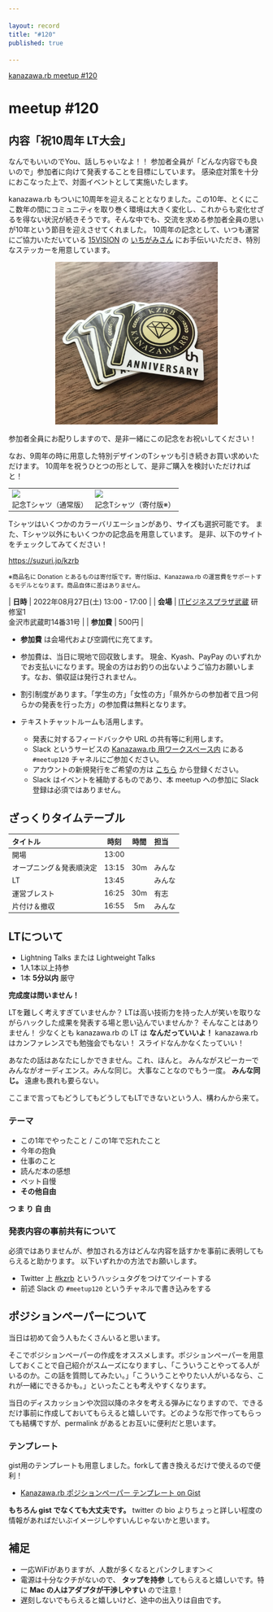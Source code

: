 ```yaml
---

layout: record
title: "#120"
published: true

---
```


<!--

終了後記入

<div style="text-align: right;"><a href="./report.html"><strong>イベントは終了しました。レポートはこちら</strong></a></div>

-->

<div class="doorkeeper-widget">
<a class="doorkeeper-registration-widget" href="https://kzrb.doorkeeper.jp/events/141516">kanazawa.rb meetup #120</a><script src="https://widgets.doorkeeper.jp/w/widget.js"></script>
</div>

# meetup #120

## 内容「祝10周年 LT大会」

なんでもいいのでYou、話しちゃいなよ！！ 参加者全員が「どんな内容でも良いので」参加者に向けて発表することを目標にしています。
感染症対策を十分におこなった上で、対面イベントとして実施いたします。

kanazawa.rb もついに10周年を迎えることとなりました。この10年、とくにここ数年の間にコミュニティを取り巻く環境は大きく変化し、これからも変化せざるを得ない状況が続きそうです。そんな中でも、交流を求める参加者全員の思いが10年という節目を迎えさせてくれました。
10周年の記念として、いつも運営にご協力いただいている [15VISION](https://15vision.jp/) の [いちがみさん](https://twitter.com/ichigami/) にお手伝いいただき、特別なステッカーを用意しています。

<div style="text-align:center">
<img src="sticker.jpg" style="width: 320px">
</div>

参加者全員にお配りしますので、是非一緒にこの記念をお祝いしてください！

なお、9周年の時に用意した特別デザインのTシャツも引き続きお買い求めいただけます。
10周年を祝うひとつの形として、是非ご購入を検討いただければと！

<table>
<tr>
<td>
<a href="https://suzuri.jp/kzrb/7715442/t-shirt/s/white" target="_blank"><img src="https://d1q9av5b648rmv.cloudfront.net/v3/323x323/t-shirt/s/white/front/7715442/1627713938-5572x2306.png.jpg?h=1882f837e23786dec3f2f845e573e2bbf2290f09&printed=true"></a>
<div style="text-align:center">
記念Tシャツ（通常版）
</div>
</td>
<td>
<a href="https://suzuri.jp/kzrb/7715638/t-shirt/s/natural" target="_blank"><img src="https://d1q9av5b648rmv.cloudfront.net/v3/323x323/t-shirt/s/natural/front/7715442/1627713938-5572x2306.png.jpg?h=1882f837e23786dec3f2f845e573e2bbf2290f09&printed=true"></a>
<div style="text-align:center">
記念Tシャツ（寄付版※）<br>
</div>
</td>
</tr>
</table>

Tシャツはいくつかのカラーバリエーションがあり、サイズも選択可能です。
また、Tシャツ以外にもいくつかの記念品を用意しています。
是非、以下のサイトをチェックしてみてください！

https://suzuri.jp/kzrb

<small>※商品名に Donation とあるものは寄付版です。寄付版は、Kanazawa.rb の運営費をサポートするモデルとなります。商品自体に差はありません。</small>

| **日時**   | 2022年08月27日(土) 13:00 - 17:00 |
| **会場**   | [ITビジネスプラザ武蔵](http://www.bp-musashi.jp/) 研修室1<br>金沢市武蔵町14番31号 |
| **参加費** | 500円 |

* **参加費** は会場代および空調代に充てます。
* 参加費は、当日に現地で回収致します。 現金、Kyash、PayPay のいずれかでお支払いになります。現金の方はお釣りの出ないようご協力お願いします。なお、領収証は発行されません。
* 割引制度があります。「学生の方」「女性の方」「県外からの参加者で且つ何らかの発表を行った方」の参加費は無料となります。

* テキストチャットルームも活用します。
    * 発表に対するフィードバックや URL の共有等に利用します。
    * Slack というサービスの [Kanazawa.rb 用ワークスペース内](https://kzrb.slack.com/) にある `#meetup120` チャネルにご参加ください。
    * アカウントの新規発行をご希望の方は [こちら](https://kzrb-slackin.herokuapp.com/) から登録ください。
    * Slack はイベントを補助するものであり、本 meetup への参加に Slack 登録は必須ではありません。

## ざっくりタイムテーブル

| タイトル                          | 時刻  | 時間 | 担当                                                    |
|:----------------------------------|:-----:|:----:|:--------------------------------------------------------|
| 開場                              | 13:00 |      |                                                         |
| オープニング＆発表順決定          | 13:15 | 30m  | みんな                                                  |
| LT                                | 13:45 |      | みんな                                                  |
| 運営ブレスト                      | 16:25 | 30m  | 有志                                                    |
| 片付け＆撤収                      | 16:55 | 5m   | みんな                                                  |


## LTについて

* Lightning Talks または Lightweight Talks
* 1人1本以上持参
* 1本 **5分以内** 厳守

**完成度は問いません！**

LTを難しく考えすぎていませんか？
LTは高い技術力を持った人が笑いを取りながらハックした成果を発表する場と思い込んでいませんか？
そんなことはありません！
少なくとも kanazawa.rb の LT は **なんだっていいよ！**
kanazawa.rb はカンファレンスでも勉強会でもない！
スライドなんかなくたっていい！

あなたの話はあなたにしかできません。これ、ほんと。
みんながスピーカーでみんながオーディエンス。みんな同じ。
大事なことなのでもう一度。
**みんな同じ。** 遠慮も畏れも要らない。

ここまで言ってもどうしてもどうしてもLTできないという人、構わんから来て。

### テーマ

* この1年でやったこと / この1年で忘れたこと
* 今年の抱負
* 仕事のこと
* 読んだ本の感想
* ペット自慢
* **その他自由**

**つ ま り 自 由**

### 発表内容の事前共有について

必須ではありませんが、参加される方はどんな内容を話すかを事前に表明してもらえると助かります。
以下いずれかの方法でお願いします。

* Twitter 上 [#kzrb](http://twitter.com/search?q=%23kzrb) というハッシュタグをつけてツイートする
* 前述 Slack の `#meetup120` というチャネルで書き込みをする


## ポジションペーパーについて

当日は初めて会う人もたくさんいると思います。

そこでポジションペーパーの作成をオススメします。ポジションペーパーを用意しておくことで自己紹介がスムーズになりますし、「こういうことやってる人がいるのか。この話を質問してみたい。」「こういうことやりたい人がいるなら、これが一緒にできるかも。」といったことも考えやすくなります。

当日のディスカッションや次回以降のネタを考える弾みになりますので、できるだけ事前に作成しておいてもらえると嬉しいです。どのような形で作ってもらっても結構ですが、permalink があるとお互いに便利だと思います。


### テンプレート

gist用のテンプレートも用意しました。forkして書き換えるだけで使えるので便利！

- [Kanazawa.rb ポジションペーパー テンプレート on Gist](https://gist.github.com/5a523ec3180002229a32)

**もちろん gist でなくても大丈夫です。** twitter の bio よりちょっと詳しい程度の情報があればだいぶイメージしやすいんじゃないかと思います。


## 補足

- 一応WiFiがありますが、人数が多くなるとパンクします＞＜
- 電源は十分なクチがないので、 **タップを持参** してもらえると嬉しいです。特に **Mac の人はアダプタが干渉しやすい** ので注意！
- 遅刻しないでもらえると嬉しいけど、途中の出入りは自由です。
